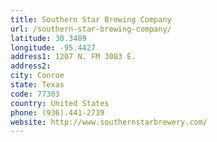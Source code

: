 ```yaml
---
title: Southern Star Brewing Company
url: /southern-star-brewing-company/
latitude: 30.3489
longitude: -95.4427
address1: 1207 N. FM 3083 E.
address2: 
city: Conroe
state: Texas
code: 77303
country: United States
phone: (936).441-2739
website: http://www.southernstarbrewery.com/
---
```


